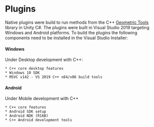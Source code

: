 # Plugins
Native plugins were build to run methods from the C++ [Geometric Tools](https://github.com/davideberly/GeometricTools/tree/master/GTE) library in Unity C#. The
plugins were built in Visual Studio 2019 targeting Windows and Android platforms. To build the plugins
the following components need to be installed in the Visual Studio Installer:

#### Windows
Under Desktop development with C++:

    * C++ core desktop features
    * Windows 10 SDK
    * MSVC v142 - VS 2019 C++ x64/x86 build tools

#### Android
Under Mobile development with C++

    * C++ core features
    * Android SDK setup
    * Android NDK (R16B)
    * C++ Android development tools